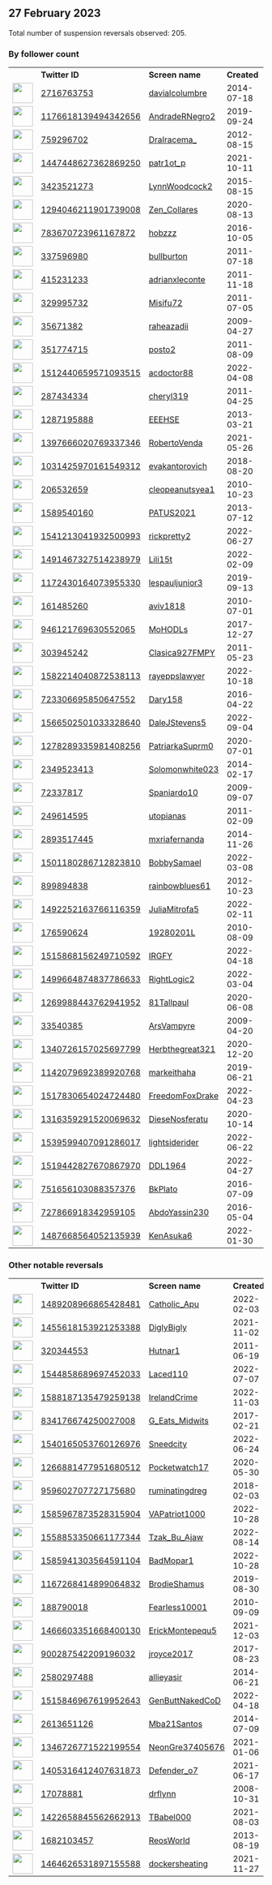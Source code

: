 
## 27 February 2023
Total number of suspension reversals observed: 205.

### By follower count
<table><tr><th></th><th align="left">Twitter ID</th><th align="left">Screen name</th>
<th align="left">Created</th><th align="left">Status</th><th align="left">Suspended</th><th align="left">Followers</th>
<tr><td><a href="https://pbs.twimg.com/profile_images/1645581914525298690/37-BBdQ1_normal.jpg"><img src="https://pbs.twimg.com/profile_images/1645581914525298690/37-BBdQ1_normal.jpg" width="40px" height="40px" align="center"/></a></td><td><a href="https://twitter.com/intent/user?user_id=2716763753">2716763753</a></td><td><a href="https://twitter.com/davialcolumbre">davialcolumbre</a></td><td>2014-07-18</td><td align="center"></td><td>2023-02-12</td><td>409690</td></tr>
<tr><td><a href="https://pbs.twimg.com/profile_images/1634720527683026944/hdHzgW8p_normal.jpg"><img src="https://pbs.twimg.com/profile_images/1634720527683026944/hdHzgW8p_normal.jpg" width="40px" height="40px" align="center"/></a></td><td><a href="https://twitter.com/intent/user?user_id=1176618139494342656">1176618139494342656</a></td><td><a href="https://twitter.com/AndradeRNegro2">AndradeRNegro2</a></td><td>2019-09-24</td><td align="center"></td><td>2022-11-25</td><td>48964</td></tr>
<tr><td><a href="https://pbs.twimg.com/profile_images/1663024375375724544/uPhYVcjK_normal.jpg"><img src="https://pbs.twimg.com/profile_images/1663024375375724544/uPhYVcjK_normal.jpg" width="40px" height="40px" align="center"/></a></td><td><a href="https://twitter.com/intent/user?user_id=759296702">759296702</a></td><td><a href="https://twitter.com/DraIracema_">DraIracema_</a></td><td>2012-08-15</td><td align="center"></td><td>2022-11-06</td><td>17237</td></tr>
<tr><td><a href="https://pbs.twimg.com/profile_images/1560586560172867586/L9UDKPYc_normal.jpg"><img src="https://pbs.twimg.com/profile_images/1560586560172867586/L9UDKPYc_normal.jpg" width="40px" height="40px" align="center"/></a></td><td><a href="https://twitter.com/intent/user?user_id=1447448627362869250">1447448627362869250</a></td><td><a href="https://twitter.com/patr1ot_p">patr1ot_p</a></td><td>2021-10-11</td><td align="center"></td><td>2022-12-01</td><td>16802</td></tr>
<tr><td><a href="https://pbs.twimg.com/profile_images/1539662406451879940/qp7wANkq_normal.jpg"><img src="https://pbs.twimg.com/profile_images/1539662406451879940/qp7wANkq_normal.jpg" width="40px" height="40px" align="center"/></a></td><td><a href="https://twitter.com/intent/user?user_id=3423521273">3423521273</a></td><td><a href="https://twitter.com/LynnWoodcock2">LynnWoodcock2</a></td><td>2015-08-15</td><td align="center"></td><td>2022-07-18</td><td>13300</td></tr>
<tr><td><a href="https://pbs.twimg.com/profile_images/1544097796495745024/CVf8cVsP_normal.jpg"><img src="https://pbs.twimg.com/profile_images/1544097796495745024/CVf8cVsP_normal.jpg" width="40px" height="40px" align="center"/></a></td><td><a href="https://twitter.com/intent/user?user_id=1294046211901739008">1294046211901739008</a></td><td><a href="https://twitter.com/Zen_Collares">Zen_Collares</a></td><td>2020-08-13</td><td align="center"></td><td>2022-07-24</td><td>12428</td></tr>
<tr><td><a href="https://pbs.twimg.com/profile_images/1386721519724908546/7OduuqeU_normal.jpg"><img src="https://pbs.twimg.com/profile_images/1386721519724908546/7OduuqeU_normal.jpg" width="40px" height="40px" align="center"/></a></td><td><a href="https://twitter.com/intent/user?user_id=783670723961167872">783670723961167872</a></td><td><a href="https://twitter.com/hobzzz">hobzzz</a></td><td>2016-10-05</td><td align="center"></td><td>2022-12-08</td><td>9764</td></tr>
<tr><td><a href="https://pbs.twimg.com/profile_images/1519998769/DSCF0117_normal.JPG"><img src="https://pbs.twimg.com/profile_images/1519998769/DSCF0117_normal.JPG" width="40px" height="40px" align="center"/></a></td><td><a href="https://twitter.com/intent/user?user_id=337596980">337596980</a></td><td><a href="https://twitter.com/bullburton">bullburton</a></td><td>2011-07-18</td><td align="center"></td><td>2022-07-14</td><td>9735</td></tr>
<tr><td><a href="https://pbs.twimg.com/profile_images/1167915653149257730/XIMEcPRy_normal.jpg"><img src="https://pbs.twimg.com/profile_images/1167915653149257730/XIMEcPRy_normal.jpg" width="40px" height="40px" align="center"/></a></td><td><a href="https://twitter.com/intent/user?user_id=415231233">415231233</a></td><td><a href="https://twitter.com/adrianxleconte">adrianxleconte</a></td><td>2011-11-18</td><td align="center"></td><td>2022-03-10</td><td>9680</td></tr>
<tr><td><a href="https://pbs.twimg.com/profile_images/1655839854243004416/eu4Y_yOp_normal.jpg"><img src="https://pbs.twimg.com/profile_images/1655839854243004416/eu4Y_yOp_normal.jpg" width="40px" height="40px" align="center"/></a></td><td><a href="https://twitter.com/intent/user?user_id=329995732">329995732</a></td><td><a href="https://twitter.com/Misifu72">Misifu72</a></td><td>2011-07-05</td><td align="center"></td><td>2022-08-21</td><td>9605</td></tr>
<tr><td><a href="https://pbs.twimg.com/profile_images/1593314519148859396/HmAgGVlN_normal.jpg"><img src="https://pbs.twimg.com/profile_images/1593314519148859396/HmAgGVlN_normal.jpg" width="40px" height="40px" align="center"/></a></td><td><a href="https://twitter.com/intent/user?user_id=35671382">35671382</a></td><td><a href="https://twitter.com/raheazadii">raheazadii</a></td><td>2009-04-27</td><td align="center"></td><td>2022-12-05</td><td>6383</td></tr>
<tr><td><a href="https://pbs.twimg.com/profile_images/834650556660490240/MA8Xgmbr_normal.jpg"><img src="https://pbs.twimg.com/profile_images/834650556660490240/MA8Xgmbr_normal.jpg" width="40px" height="40px" align="center"/></a></td><td><a href="https://twitter.com/intent/user?user_id=351774715">351774715</a></td><td><a href="https://twitter.com/posto2">posto2</a></td><td>2011-08-09</td><td align="center"></td><td></td><td>6162</td></tr>
<tr><td><a href="https://pbs.twimg.com/profile_images/1576915742930370560/vS25IjLm_normal.jpg"><img src="https://pbs.twimg.com/profile_images/1576915742930370560/vS25IjLm_normal.jpg" width="40px" height="40px" align="center"/></a></td><td><a href="https://twitter.com/intent/user?user_id=1512440659571093515">1512440659571093515</a></td><td><a href="https://twitter.com/acdoctor88">acdoctor88</a></td><td>2022-04-08</td><td align="center">🚫</td><td>2022-11-25</td><td>4864</td></tr>
<tr><td><a href="https://pbs.twimg.com/profile_images/1313521966628904966/Vl48nZPQ_normal.jpg"><img src="https://pbs.twimg.com/profile_images/1313521966628904966/Vl48nZPQ_normal.jpg" width="40px" height="40px" align="center"/></a></td><td><a href="https://twitter.com/intent/user?user_id=287434334">287434334</a></td><td><a href="https://twitter.com/cheryl319">cheryl319</a></td><td>2011-04-25</td><td align="center"></td><td>2022-07-17</td><td>4615</td></tr>
<tr><td><a href="https://pbs.twimg.com/profile_images/1047586985861402631/lzChwo-H_normal.jpg"><img src="https://pbs.twimg.com/profile_images/1047586985861402631/lzChwo-H_normal.jpg" width="40px" height="40px" align="center"/></a></td><td><a href="https://twitter.com/intent/user?user_id=1287195888">1287195888</a></td><td><a href="https://twitter.com/EEEHSE">EEEHSE</a></td><td>2013-03-21</td><td align="center"></td><td></td><td>4071</td></tr>
<tr><td><a href="https://pbs.twimg.com/profile_images/1579425624791416833/NWff1Df0_normal.jpg"><img src="https://pbs.twimg.com/profile_images/1579425624791416833/NWff1Df0_normal.jpg" width="40px" height="40px" align="center"/></a></td><td><a href="https://twitter.com/intent/user?user_id=1397666020769337346">1397666020769337346</a></td><td><a href="https://twitter.com/RobertoVenda">RobertoVenda</a></td><td>2021-05-26</td><td align="center"></td><td>2022-11-14</td><td>3727</td></tr>
<tr><td><a href="https://pbs.twimg.com/profile_images/1633098319411986433/WBECo998_normal.jpg"><img src="https://pbs.twimg.com/profile_images/1633098319411986433/WBECo998_normal.jpg" width="40px" height="40px" align="center"/></a></td><td><a href="https://twitter.com/intent/user?user_id=1031425970161549312">1031425970161549312</a></td><td><a href="https://twitter.com/evakantorovich">evakantorovich</a></td><td>2018-08-20</td><td align="center">🚫</td><td></td><td>3661</td></tr>
<tr><td><a href="https://pbs.twimg.com/profile_images/1663602897286733824/c4EL3-Jk_normal.jpg"><img src="https://pbs.twimg.com/profile_images/1663602897286733824/c4EL3-Jk_normal.jpg" width="40px" height="40px" align="center"/></a></td><td><a href="https://twitter.com/intent/user?user_id=206532659">206532659</a></td><td><a href="https://twitter.com/cleopeanutsyea1">cleopeanutsyea1</a></td><td>2010-10-23</td><td align="center"></td><td>2022-08-20</td><td>3543</td></tr>
<tr><td><a href="https://pbs.twimg.com/profile_images/1358518829006147588/_nDkErnD_normal.jpg"><img src="https://pbs.twimg.com/profile_images/1358518829006147588/_nDkErnD_normal.jpg" width="40px" height="40px" align="center"/></a></td><td><a href="https://twitter.com/intent/user?user_id=1589540160">1589540160</a></td><td><a href="https://twitter.com/PATUS2021">PATUS2021</a></td><td>2013-07-12</td><td align="center">🔒</td><td>2022-12-17</td><td>3186</td></tr>
<tr><td><a href="https://pbs.twimg.com/profile_images/1541214218321534979/yb-MsL2M_normal.jpg"><img src="https://pbs.twimg.com/profile_images/1541214218321534979/yb-MsL2M_normal.jpg" width="40px" height="40px" align="center"/></a></td><td><a href="https://twitter.com/intent/user?user_id=1541213041932500993">1541213041932500993</a></td><td><a href="https://twitter.com/rickpretty2">rickpretty2</a></td><td>2022-06-27</td><td align="center"></td><td>2022-11-18</td><td>2890</td></tr>
<tr><td><a href="https://pbs.twimg.com/profile_images/1585367622316597248/Gzqg7w9y_normal.jpg"><img src="https://pbs.twimg.com/profile_images/1585367622316597248/Gzqg7w9y_normal.jpg" width="40px" height="40px" align="center"/></a></td><td><a href="https://twitter.com/intent/user?user_id=1491467327514238979">1491467327514238979</a></td><td><a href="https://twitter.com/Lili15t">Lili15t</a></td><td>2022-02-09</td><td align="center"></td><td>2022-11-10</td><td>2882</td></tr>
<tr><td><a href="https://pbs.twimg.com/profile_images/1172430566886477825/tPCE4ACR_normal.jpg"><img src="https://pbs.twimg.com/profile_images/1172430566886477825/tPCE4ACR_normal.jpg" width="40px" height="40px" align="center"/></a></td><td><a href="https://twitter.com/intent/user?user_id=1172430164073955330">1172430164073955330</a></td><td><a href="https://twitter.com/lespauljunior3">lespauljunior3</a></td><td>2019-09-13</td><td align="center"></td><td>2023-01-04</td><td>2856</td></tr>
<tr><td><a href="https://pbs.twimg.com/profile_images/1642137145346256903/1tmQRuFm_normal.jpg"><img src="https://pbs.twimg.com/profile_images/1642137145346256903/1tmQRuFm_normal.jpg" width="40px" height="40px" align="center"/></a></td><td><a href="https://twitter.com/intent/user?user_id=161485260">161485260</a></td><td><a href="https://twitter.com/aviv1818">aviv1818</a></td><td>2010-07-01</td><td align="center">🚫</td><td></td><td>2675</td></tr>
<tr><td><a href="https://pbs.twimg.com/profile_images/1214274674949066757/KawLOL8G_normal.jpg"><img src="https://pbs.twimg.com/profile_images/1214274674949066757/KawLOL8G_normal.jpg" width="40px" height="40px" align="center"/></a></td><td><a href="https://twitter.com/intent/user?user_id=946121769630552065">946121769630552065</a></td><td><a href="https://twitter.com/MoHODLs">MoHODLs</a></td><td>2017-12-27</td><td align="center"></td><td>2022-10-19</td><td>2223</td></tr>
<tr><td><a href="https://pbs.twimg.com/profile_images/683390207396294657/uRsoAKFV_normal.png"><img src="https://pbs.twimg.com/profile_images/683390207396294657/uRsoAKFV_normal.png" width="40px" height="40px" align="center"/></a></td><td><a href="https://twitter.com/intent/user?user_id=303945242">303945242</a></td><td><a href="https://twitter.com/Clasica927FMPY">Clasica927FMPY</a></td><td>2011-05-23</td><td align="center"></td><td>2022-12-03</td><td>2184</td></tr>
<tr><td><a href="https://pbs.twimg.com/profile_images/1634931807069036549/nFyInQAO_normal.jpg"><img src="https://pbs.twimg.com/profile_images/1634931807069036549/nFyInQAO_normal.jpg" width="40px" height="40px" align="center"/></a></td><td><a href="https://twitter.com/intent/user?user_id=1582214040872538113">1582214040872538113</a></td><td><a href="https://twitter.com/rayeppslawyer">rayeppslawyer</a></td><td>2022-10-18</td><td align="center"></td><td>2023-01-30</td><td>1973</td></tr>
<tr><td><a href="https://pbs.twimg.com/profile_images/863574428709511169/ZxSgCMx-_normal.jpg"><img src="https://pbs.twimg.com/profile_images/863574428709511169/ZxSgCMx-_normal.jpg" width="40px" height="40px" align="center"/></a></td><td><a href="https://twitter.com/intent/user?user_id=723306695850647552">723306695850647552</a></td><td><a href="https://twitter.com/Dary158">Dary158</a></td><td>2016-04-22</td><td align="center"></td><td>2022-12-15</td><td>1939</td></tr>
<tr><td><a href="https://pbs.twimg.com/profile_images/1603936406258257921/QhGdRjX3_normal.jpg"><img src="https://pbs.twimg.com/profile_images/1603936406258257921/QhGdRjX3_normal.jpg" width="40px" height="40px" align="center"/></a></td><td><a href="https://twitter.com/intent/user?user_id=1566502501033328640">1566502501033328640</a></td><td><a href="https://twitter.com/DaleJStevens5">DaleJStevens5</a></td><td>2022-09-04</td><td align="center">🚫</td><td>2023-02-19</td><td>1915</td></tr>
<tr><td><a href="https://pbs.twimg.com/profile_images/1640483718509854721/s5mYyK2C_normal.jpg"><img src="https://pbs.twimg.com/profile_images/1640483718509854721/s5mYyK2C_normal.jpg" width="40px" height="40px" align="center"/></a></td><td><a href="https://twitter.com/intent/user?user_id=1278289335981408256">1278289335981408256</a></td><td><a href="https://twitter.com/PatriarkaSuprm0">PatriarkaSuprm0</a></td><td>2020-07-01</td><td align="center"></td><td>2023-01-10</td><td>1724</td></tr>
<tr><td><a href="https://pbs.twimg.com/profile_images/1533611970489876485/usMsd50s_normal.jpg"><img src="https://pbs.twimg.com/profile_images/1533611970489876485/usMsd50s_normal.jpg" width="40px" height="40px" align="center"/></a></td><td><a href="https://twitter.com/intent/user?user_id=2349523413">2349523413</a></td><td><a href="https://twitter.com/Solomonwhite023">Solomonwhite023</a></td><td>2014-02-17</td><td align="center"></td><td>2023-01-29</td><td>1721</td></tr>
<tr><td><a href="https://pbs.twimg.com/profile_images/1347448748725710850/ZXE-S3UD_normal.jpg"><img src="https://pbs.twimg.com/profile_images/1347448748725710850/ZXE-S3UD_normal.jpg" width="40px" height="40px" align="center"/></a></td><td><a href="https://twitter.com/intent/user?user_id=72337817">72337817</a></td><td><a href="https://twitter.com/Spaniardo10">Spaniardo10</a></td><td>2009-09-07</td><td align="center"></td><td>2022-11-04</td><td>1659</td></tr>
<tr><td><a href="https://pbs.twimg.com/profile_images/1300626243/Sun_normal.bmp"><img src="https://pbs.twimg.com/profile_images/1300626243/Sun_normal.bmp" width="40px" height="40px" align="center"/></a></td><td><a href="https://twitter.com/intent/user?user_id=249614595">249614595</a></td><td><a href="https://twitter.com/utopianas">utopianas</a></td><td>2011-02-09</td><td align="center">🚫</td><td></td><td>1580</td></tr>
<tr><td><a href="https://pbs.twimg.com/profile_images/1663594832877453316/W3s3WmIN_normal.jpg"><img src="https://pbs.twimg.com/profile_images/1663594832877453316/W3s3WmIN_normal.jpg" width="40px" height="40px" align="center"/></a></td><td><a href="https://twitter.com/intent/user?user_id=2893517445">2893517445</a></td><td><a href="https://twitter.com/mxriafernanda">mxriafernanda</a></td><td>2014-11-26</td><td align="center"></td><td>2022-11-25</td><td>1511</td></tr>
<tr><td><a href="https://pbs.twimg.com/profile_images/1571295653006917632/5bIqxQLM_normal.jpg"><img src="https://pbs.twimg.com/profile_images/1571295653006917632/5bIqxQLM_normal.jpg" width="40px" height="40px" align="center"/></a></td><td><a href="https://twitter.com/intent/user?user_id=1501180286712823810">1501180286712823810</a></td><td><a href="https://twitter.com/BobbySamael">BobbySamael</a></td><td>2022-03-08</td><td align="center"></td><td>2023-02-10</td><td>1503</td></tr>
<tr><td><a href="https://pbs.twimg.com/profile_images/1019779705464147969/1adfW4rm_normal.jpg"><img src="https://pbs.twimg.com/profile_images/1019779705464147969/1adfW4rm_normal.jpg" width="40px" height="40px" align="center"/></a></td><td><a href="https://twitter.com/intent/user?user_id=899894838">899894838</a></td><td><a href="https://twitter.com/rainbowblues61">rainbowblues61</a></td><td>2012-10-23</td><td align="center"></td><td></td><td>1436</td></tr>
<tr><td><a href="https://pbs.twimg.com/profile_images/1525895664076566528/5JSGSMAQ_normal.jpg"><img src="https://pbs.twimg.com/profile_images/1525895664076566528/5JSGSMAQ_normal.jpg" width="40px" height="40px" align="center"/></a></td><td><a href="https://twitter.com/intent/user?user_id=1492252163766116359">1492252163766116359</a></td><td><a href="https://twitter.com/JuliaMitrofa5">JuliaMitrofa5</a></td><td>2022-02-11</td><td align="center">🔒</td><td>2022-05-31</td><td>1430</td></tr>
<tr><td><a href="https://pbs.twimg.com/profile_images/1499924633390354438/BOVfCIWB_normal.jpg"><img src="https://pbs.twimg.com/profile_images/1499924633390354438/BOVfCIWB_normal.jpg" width="40px" height="40px" align="center"/></a></td><td><a href="https://twitter.com/intent/user?user_id=176590624">176590624</a></td><td><a href="https://twitter.com/19280201L">19280201L</a></td><td>2010-08-09</td><td align="center"></td><td>2022-10-23</td><td>1366</td></tr>
<tr><td><a href="https://pbs.twimg.com/profile_images/1611074764679909376/n152-Rky_normal.jpg"><img src="https://pbs.twimg.com/profile_images/1611074764679909376/n152-Rky_normal.jpg" width="40px" height="40px" align="center"/></a></td><td><a href="https://twitter.com/intent/user?user_id=1515868156249710592">1515868156249710592</a></td><td><a href="https://twitter.com/IRGFY">IRGFY</a></td><td>2022-04-18</td><td align="center"></td><td>2023-01-30</td><td>1340</td></tr>
<tr><td><a href="https://pbs.twimg.com/profile_images/1550531643773014016/gt3W5mwH_normal.jpg"><img src="https://pbs.twimg.com/profile_images/1550531643773014016/gt3W5mwH_normal.jpg" width="40px" height="40px" align="center"/></a></td><td><a href="https://twitter.com/intent/user?user_id=1499664874837786633">1499664874837786633</a></td><td><a href="https://twitter.com/RightLogic2">RightLogic2</a></td><td>2022-03-04</td><td align="center"></td><td>2022-08-29</td><td>1308</td></tr>
<tr><td><a href="https://abs.twimg.com/sticky/default_profile_images/default_profile_normal.png"><img src="https://abs.twimg.com/sticky/default_profile_images/default_profile_normal.png" width="40px" height="40px" align="center"/></a></td><td><a href="https://twitter.com/intent/user?user_id=1269988443762941952">1269988443762941952</a></td><td><a href="https://twitter.com/81Tallpaul">81Tallpaul</a></td><td>2020-06-08</td><td align="center"></td><td>2022-12-06</td><td>1283</td></tr>
<tr><td><a href="https://pbs.twimg.com/profile_images/988422254026375168/RoGl_WUk_normal.jpg"><img src="https://pbs.twimg.com/profile_images/988422254026375168/RoGl_WUk_normal.jpg" width="40px" height="40px" align="center"/></a></td><td><a href="https://twitter.com/intent/user?user_id=33540385">33540385</a></td><td><a href="https://twitter.com/ArsVampyre">ArsVampyre</a></td><td>2009-04-20</td><td align="center"></td><td>2022-11-30</td><td>1126</td></tr>
<tr><td><a href="https://pbs.twimg.com/profile_images/1382800287216377859/v2VoQ4m3_normal.jpg"><img src="https://pbs.twimg.com/profile_images/1382800287216377859/v2VoQ4m3_normal.jpg" width="40px" height="40px" align="center"/></a></td><td><a href="https://twitter.com/intent/user?user_id=1340726157025697799">1340726157025697799</a></td><td><a href="https://twitter.com/Herbthegreat321">Herbthegreat321</a></td><td>2020-12-20</td><td align="center"></td><td>2023-02-18</td><td>1121</td></tr>
<tr><td><a href="https://pbs.twimg.com/profile_images/1661892383355666434/TqzwBhTZ_normal.jpg"><img src="https://pbs.twimg.com/profile_images/1661892383355666434/TqzwBhTZ_normal.jpg" width="40px" height="40px" align="center"/></a></td><td><a href="https://twitter.com/intent/user?user_id=1142079692389920768">1142079692389920768</a></td><td><a href="https://twitter.com/markeithaha">markeithaha</a></td><td>2019-06-21</td><td align="center"></td><td>2022-11-27</td><td>1115</td></tr>
<tr><td><a href="https://pbs.twimg.com/profile_images/1517830882207440897/pgMr1M6b_normal.jpg"><img src="https://pbs.twimg.com/profile_images/1517830882207440897/pgMr1M6b_normal.jpg" width="40px" height="40px" align="center"/></a></td><td><a href="https://twitter.com/intent/user?user_id=1517830654024724480">1517830654024724480</a></td><td><a href="https://twitter.com/FreedomFoxDrake">FreedomFoxDrake</a></td><td>2022-04-23</td><td align="center"></td><td>2023-02-22</td><td>1092</td></tr>
<tr><td><a href="https://pbs.twimg.com/profile_images/1324806532496842752/oOYnQD4X_normal.jpg"><img src="https://pbs.twimg.com/profile_images/1324806532496842752/oOYnQD4X_normal.jpg" width="40px" height="40px" align="center"/></a></td><td><a href="https://twitter.com/intent/user?user_id=1316359291520069632">1316359291520069632</a></td><td><a href="https://twitter.com/DieseNosferatu">DieseNosferatu</a></td><td>2020-10-14</td><td align="center">🔒</td><td>2022-07-12</td><td>1091</td></tr>
<tr><td><a href="https://pbs.twimg.com/profile_images/1539712436713844736/_w55fhg0_normal.jpg"><img src="https://pbs.twimg.com/profile_images/1539712436713844736/_w55fhg0_normal.jpg" width="40px" height="40px" align="center"/></a></td><td><a href="https://twitter.com/intent/user?user_id=1539599407091286017">1539599407091286017</a></td><td><a href="https://twitter.com/lightsiderider">lightsiderider</a></td><td>2022-06-22</td><td align="center"></td><td>2022-12-02</td><td>1076</td></tr>
<tr><td><a href="https://pbs.twimg.com/profile_images/1520731297597042689/7T6ROO3X_normal.jpg"><img src="https://pbs.twimg.com/profile_images/1520731297597042689/7T6ROO3X_normal.jpg" width="40px" height="40px" align="center"/></a></td><td><a href="https://twitter.com/intent/user?user_id=1519442827670867970">1519442827670867970</a></td><td><a href="https://twitter.com/DDL1964">DDL1964</a></td><td>2022-04-27</td><td align="center"></td><td>2023-02-17</td><td>1036</td></tr>
<tr><td><a href="https://pbs.twimg.com/profile_images/1572180890238783489/wR0Hxnx__normal.jpg"><img src="https://pbs.twimg.com/profile_images/1572180890238783489/wR0Hxnx__normal.jpg" width="40px" height="40px" align="center"/></a></td><td><a href="https://twitter.com/intent/user?user_id=751656103088357376">751656103088357376</a></td><td><a href="https://twitter.com/BkPlato">BkPlato</a></td><td>2016-07-09</td><td align="center"></td><td>2022-10-23</td><td>1025</td></tr>
<tr><td><a href="https://pbs.twimg.com/profile_images/1345674013104865281/Twkkvw5p_normal.jpg"><img src="https://pbs.twimg.com/profile_images/1345674013104865281/Twkkvw5p_normal.jpg" width="40px" height="40px" align="center"/></a></td><td><a href="https://twitter.com/intent/user?user_id=727866918342959105">727866918342959105</a></td><td><a href="https://twitter.com/AbdoYassin230">AbdoYassin230</a></td><td>2016-05-04</td><td align="center"></td><td>2023-01-15</td><td>1024</td></tr>
<tr><td><a href="https://pbs.twimg.com/profile_images/1487669295534465024/kyiBhNE1_normal.jpg"><img src="https://pbs.twimg.com/profile_images/1487669295534465024/kyiBhNE1_normal.jpg" width="40px" height="40px" align="center"/></a></td><td><a href="https://twitter.com/intent/user?user_id=1487668564052135939">1487668564052135939</a></td><td><a href="https://twitter.com/KenAsuka6">KenAsuka6</a></td><td>2022-01-30</td><td align="center"></td><td>2022-07-28</td><td>1015</td></tr>
</table>

### Other notable reversals
<table><tr><th></th><th align="left">Twitter ID</th><th align="left">Screen name</th>
<th align="left">Created</th><th align="left">Status</th><th align="left">Suspended</th><th align="left">Followers</th>
<tr><td><a href="https://pbs.twimg.com/profile_images/1584021878976532486/Q8mDXOfr_normal.jpg"><img src="https://pbs.twimg.com/profile_images/1584021878976532486/Q8mDXOfr_normal.jpg" width="40px" height="40px" align="center"/></a></td><td><a href="https://twitter.com/intent/user?user_id=1489208966865428481">1489208966865428481</a></td><td><a href="https://twitter.com/Catholic_Apu">Catholic_Apu</a></td><td>2022-02-03</td><td align="center"></td><td>2022-11-07</td><td>745</td></tr>
<tr><td><a href="https://pbs.twimg.com/profile_images/1461776024056782852/et-wHsMr_normal.jpg"><img src="https://pbs.twimg.com/profile_images/1461776024056782852/et-wHsMr_normal.jpg" width="40px" height="40px" align="center"/></a></td><td><a href="https://twitter.com/intent/user?user_id=1455618153921253388">1455618153921253388</a></td><td><a href="https://twitter.com/DiglyBigly">DiglyBigly</a></td><td>2021-11-02</td><td align="center"></td><td>2023-02-21</td><td>47</td></tr>
<tr><td><a href="https://pbs.twimg.com/profile_images/1477973682207301634/eRejwPtz_normal.jpg"><img src="https://pbs.twimg.com/profile_images/1477973682207301634/eRejwPtz_normal.jpg" width="40px" height="40px" align="center"/></a></td><td><a href="https://twitter.com/intent/user?user_id=320344553">320344553</a></td><td><a href="https://twitter.com/Hutnar1">Hutnar1</a></td><td>2011-06-19</td><td align="center"></td><td>2022-11-29</td><td>510</td></tr>
<tr><td><a href="https://pbs.twimg.com/profile_images/1544859070611570688/k2tgKaAs_normal.jpg"><img src="https://pbs.twimg.com/profile_images/1544859070611570688/k2tgKaAs_normal.jpg" width="40px" height="40px" align="center"/></a></td><td><a href="https://twitter.com/intent/user?user_id=1544858689697452033">1544858689697452033</a></td><td><a href="https://twitter.com/Laced110">Laced110</a></td><td>2022-07-07</td><td align="center"></td><td>2023-02-20</td><td>42</td></tr>
<tr><td><a href="https://pbs.twimg.com/profile_images/1588201098531201025/7ZjloVee_normal.jpg"><img src="https://pbs.twimg.com/profile_images/1588201098531201025/7ZjloVee_normal.jpg" width="40px" height="40px" align="center"/></a></td><td><a href="https://twitter.com/intent/user?user_id=1588187135479259138">1588187135479259138</a></td><td><a href="https://twitter.com/IrelandCrime">IrelandCrime</a></td><td>2022-11-03</td><td align="center"></td><td>2022-12-13</td><td>979</td></tr>
<tr><td><a href="https://pbs.twimg.com/profile_images/1346257337904988160/prhhUL_3_normal.jpg"><img src="https://pbs.twimg.com/profile_images/1346257337904988160/prhhUL_3_normal.jpg" width="40px" height="40px" align="center"/></a></td><td><a href="https://twitter.com/intent/user?user_id=834176674250027008">834176674250027008</a></td><td><a href="https://twitter.com/G_Eats_Midwits">G_Eats_Midwits</a></td><td>2017-02-21</td><td align="center">👋</td><td>2022-11-10</td><td>890</td></tr>
<tr><td><a href="https://pbs.twimg.com/profile_images/1540166331860910080/GHAVogK3_normal.jpg"><img src="https://pbs.twimg.com/profile_images/1540166331860910080/GHAVogK3_normal.jpg" width="40px" height="40px" align="center"/></a></td><td><a href="https://twitter.com/intent/user?user_id=1540165053760126976">1540165053760126976</a></td><td><a href="https://twitter.com/Sneedcity">Sneedcity</a></td><td>2022-06-24</td><td align="center"></td><td>2022-10-30</td><td>24</td></tr>
<tr><td><a href="https://pbs.twimg.com/profile_images/1589497191256952832/f2cZySO6_normal.jpg"><img src="https://pbs.twimg.com/profile_images/1589497191256952832/f2cZySO6_normal.jpg" width="40px" height="40px" align="center"/></a></td><td><a href="https://twitter.com/intent/user?user_id=1266881477951680512">1266881477951680512</a></td><td><a href="https://twitter.com/Pocketwatch17">Pocketwatch17</a></td><td>2020-05-30</td><td align="center"></td><td>2023-02-24</td><td>713</td></tr>
<tr><td><a href="https://pbs.twimg.com/profile_images/1253113668155265025/T7S2af5P_normal.jpg"><img src="https://pbs.twimg.com/profile_images/1253113668155265025/T7S2af5P_normal.jpg" width="40px" height="40px" align="center"/></a></td><td><a href="https://twitter.com/intent/user?user_id=959602707727175680">959602707727175680</a></td><td><a href="https://twitter.com/ruminatingdreg">ruminatingdreg</a></td><td>2018-02-03</td><td align="center"></td><td>2022-11-06</td><td>14</td></tr>
<tr><td><a href="https://pbs.twimg.com/profile_images/1591546201912082434/RTzK6TN1_normal.jpg"><img src="https://pbs.twimg.com/profile_images/1591546201912082434/RTzK6TN1_normal.jpg" width="40px" height="40px" align="center"/></a></td><td><a href="https://twitter.com/intent/user?user_id=1585967873528315904">1585967873528315904</a></td><td><a href="https://twitter.com/VAPatriot1000">VAPatriot1000</a></td><td>2022-10-28</td><td align="center"></td><td>2022-12-26</td><td>652</td></tr>
<tr><td><a href="https://pbs.twimg.com/profile_images/1599232327170785280/1oZQjxk6_normal.jpg"><img src="https://pbs.twimg.com/profile_images/1599232327170785280/1oZQjxk6_normal.jpg" width="40px" height="40px" align="center"/></a></td><td><a href="https://twitter.com/intent/user?user_id=1558853350661177344">1558853350661177344</a></td><td><a href="https://twitter.com/Tzak_Bu_Ajaw">Tzak_Bu_Ajaw</a></td><td>2022-08-14</td><td align="center"></td><td>2022-12-13</td><td>585</td></tr>
<tr><td><a href="https://pbs.twimg.com/profile_images/1585963334641360902/v_gD2ZEV_normal.jpg"><img src="https://pbs.twimg.com/profile_images/1585963334641360902/v_gD2ZEV_normal.jpg" width="40px" height="40px" align="center"/></a></td><td><a href="https://twitter.com/intent/user?user_id=1585941303564591104">1585941303564591104</a></td><td><a href="https://twitter.com/BadMopar1">BadMopar1</a></td><td>2022-10-28</td><td align="center"></td><td>2022-12-14</td><td>96</td></tr>
<tr><td><a href="https://pbs.twimg.com/profile_images/1167269423696228352/fesZJRhC_normal.jpg"><img src="https://pbs.twimg.com/profile_images/1167269423696228352/fesZJRhC_normal.jpg" width="40px" height="40px" align="center"/></a></td><td><a href="https://twitter.com/intent/user?user_id=1167268414899064832">1167268414899064832</a></td><td><a href="https://twitter.com/BrodieShamus">BrodieShamus</a></td><td>2019-08-30</td><td align="center"></td><td>2022-11-24</td><td>99</td></tr>
<tr><td><a href="https://pbs.twimg.com/profile_images/632758254871842817/H76Nl1Jz_normal.jpg"><img src="https://pbs.twimg.com/profile_images/632758254871842817/H76Nl1Jz_normal.jpg" width="40px" height="40px" align="center"/></a></td><td><a href="https://twitter.com/intent/user?user_id=188790018">188790018</a></td><td><a href="https://twitter.com/Fearless10001">Fearless10001</a></td><td>2010-09-09</td><td align="center"></td><td>2023-02-21</td><td>7</td></tr>
<tr><td><a href="https://pbs.twimg.com/profile_images/1466603422476603393/WwQ2wUeV_normal.png"><img src="https://pbs.twimg.com/profile_images/1466603422476603393/WwQ2wUeV_normal.png" width="40px" height="40px" align="center"/></a></td><td><a href="https://twitter.com/intent/user?user_id=1466603351668400130">1466603351668400130</a></td><td><a href="https://twitter.com/ErickMontepequ5">ErickMontepequ5</a></td><td>2021-12-03</td><td align="center"></td><td>2022-11-23</td><td>48</td></tr>
<tr><td><a href="https://pbs.twimg.com/profile_images/1594464362567241730/zPw-kOMn_normal.jpg"><img src="https://pbs.twimg.com/profile_images/1594464362567241730/zPw-kOMn_normal.jpg" width="40px" height="40px" align="center"/></a></td><td><a href="https://twitter.com/intent/user?user_id=900287542209196032">900287542209196032</a></td><td><a href="https://twitter.com/jroyce2017">jroyce2017</a></td><td>2017-08-23</td><td align="center"></td><td>2023-01-11</td><td>52</td></tr>
<tr><td><a href="https://pbs.twimg.com/profile_images/1467725627876950016/Zd0a6Ni-_normal.jpg"><img src="https://pbs.twimg.com/profile_images/1467725627876950016/Zd0a6Ni-_normal.jpg" width="40px" height="40px" align="center"/></a></td><td><a href="https://twitter.com/intent/user?user_id=2580297488">2580297488</a></td><td><a href="https://twitter.com/allieyasir">allieyasir</a></td><td>2014-06-21</td><td align="center">👋</td><td>2022-12-07</td><td>66</td></tr>
<tr><td><a href="https://pbs.twimg.com/profile_images/1515851236381274116/gmzvJXl2_normal.jpg"><img src="https://pbs.twimg.com/profile_images/1515851236381274116/gmzvJXl2_normal.jpg" width="40px" height="40px" align="center"/></a></td><td><a href="https://twitter.com/intent/user?user_id=1515846967619952643">1515846967619952643</a></td><td><a href="https://twitter.com/GenButtNakedCoD">GenButtNakedCoD</a></td><td>2022-04-18</td><td align="center">👋</td><td>2022-12-04</td><td>15</td></tr>
<tr><td><a href="https://pbs.twimg.com/profile_images/1563678136000303105/L-aBIOuG_normal.jpg"><img src="https://pbs.twimg.com/profile_images/1563678136000303105/L-aBIOuG_normal.jpg" width="40px" height="40px" align="center"/></a></td><td><a href="https://twitter.com/intent/user?user_id=2613651126">2613651126</a></td><td><a href="https://twitter.com/Mba21Santos">Mba21Santos</a></td><td>2014-07-09</td><td align="center"></td><td>2022-09-17</td><td>587</td></tr>
<tr><td><a href="https://pbs.twimg.com/profile_images/1346726890942455808/GNnluuMZ_normal.jpg"><img src="https://pbs.twimg.com/profile_images/1346726890942455808/GNnluuMZ_normal.jpg" width="40px" height="40px" align="center"/></a></td><td><a href="https://twitter.com/intent/user?user_id=1346726771522199554">1346726771522199554</a></td><td><a href="https://twitter.com/NeonGre37405676">NeonGre37405676</a></td><td>2021-01-06</td><td align="center"></td><td>2023-02-11</td><td>810</td></tr>
<tr><td><a href="https://pbs.twimg.com/profile_images/1642361503801286657/xJvOHSgD_normal.jpg"><img src="https://pbs.twimg.com/profile_images/1642361503801286657/xJvOHSgD_normal.jpg" width="40px" height="40px" align="center"/></a></td><td><a href="https://twitter.com/intent/user?user_id=1405316412407631873">1405316412407631873</a></td><td><a href="https://twitter.com/Defender_o7">Defender_o7</a></td><td>2021-06-17</td><td align="center"></td><td>2022-11-26</td><td>318</td></tr>
<tr><td><a href="https://pbs.twimg.com/profile_images/1501205004476198914/4zBFL_dG_normal.jpg"><img src="https://pbs.twimg.com/profile_images/1501205004476198914/4zBFL_dG_normal.jpg" width="40px" height="40px" align="center"/></a></td><td><a href="https://twitter.com/intent/user?user_id=17078881">17078881</a></td><td><a href="https://twitter.com/drflynn">drflynn</a></td><td>2008-10-31</td><td align="center"></td><td>2022-07-16</td><td>144</td></tr>
<tr><td><a href="https://pbs.twimg.com/profile_images/1520241673720111104/p0zBpYRs_normal.jpg"><img src="https://pbs.twimg.com/profile_images/1520241673720111104/p0zBpYRs_normal.jpg" width="40px" height="40px" align="center"/></a></td><td><a href="https://twitter.com/intent/user?user_id=1422658845562662913">1422658845562662913</a></td><td><a href="https://twitter.com/TBabel000">TBabel000</a></td><td>2021-08-03</td><td align="center"></td><td>2023-02-21</td><td>231</td></tr>
<tr><td><a href="https://pbs.twimg.com/profile_images/1097536275257663488/71fQ8StM_normal.jpg"><img src="https://pbs.twimg.com/profile_images/1097536275257663488/71fQ8StM_normal.jpg" width="40px" height="40px" align="center"/></a></td><td><a href="https://twitter.com/intent/user?user_id=1682103457">1682103457</a></td><td><a href="https://twitter.com/ReosWorld">ReosWorld</a></td><td>2013-08-19</td><td align="center">🔒</td><td>2023-02-18</td><td>77</td></tr>
<tr><td><a href="https://pbs.twimg.com/profile_images/1473405639686864902/38wSTFot_normal.jpg"><img src="https://pbs.twimg.com/profile_images/1473405639686864902/38wSTFot_normal.jpg" width="40px" height="40px" align="center"/></a></td><td><a href="https://twitter.com/intent/user?user_id=1464626531897155588">1464626531897155588</a></td><td><a href="https://twitter.com/dockersheating">dockersheating</a></td><td>2021-11-27</td><td align="center"></td><td>2022-12-25</td><td>21</td></tr>
</table>
